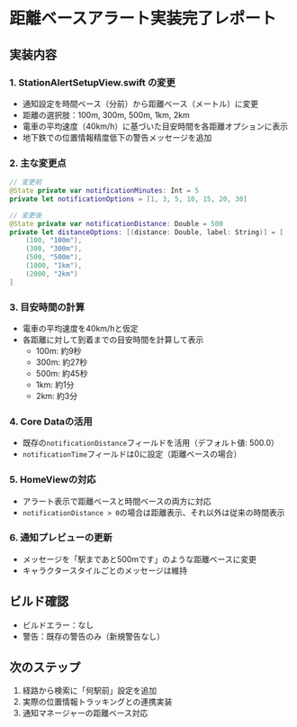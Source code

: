 # 距離ベースアラート実装完了レポート

## 実装内容

### 1. StationAlertSetupView.swift の変更
- 通知設定を時間ベース（分前）から距離ベース（メートル）に変更
- 距離の選択肢：100m, 300m, 500m, 1km, 2km
- 電車の平均速度（40km/h）に基づいた目安時間を各距離オプションに表示
- 地下鉄での位置情報精度低下の警告メッセージを追加

### 2. 主な変更点
```swift
// 変更前
@State private var notificationMinutes: Int = 5
private let notificationOptions = [1, 3, 5, 10, 15, 20, 30]

// 変更後
@State private var notificationDistance: Double = 500
private let distanceOptions: [(distance: Double, label: String)] = [
    (100, "100m"),
    (300, "300m"),
    (500, "500m"),
    (1000, "1km"),
    (2000, "2km")
]
```

### 3. 目安時間の計算
- 電車の平均速度を40km/hと仮定
- 各距離に対して到着までの目安時間を計算して表示
  - 100m: 約9秒
  - 300m: 約27秒
  - 500m: 約45秒
  - 1km: 約1分
  - 2km: 約3分

### 4. Core Dataの活用
- 既存の`notificationDistance`フィールドを活用（デフォルト値: 500.0）
- `notificationTime`フィールドは0に設定（距離ベースの場合）

### 5. HomeViewの対応
- アラート表示で距離ベースと時間ベースの両方に対応
- `notificationDistance > 0`の場合は距離表示、それ以外は従来の時間表示

### 6. 通知プレビューの更新
- メッセージを「駅まであと500mです」のような距離ベースに変更
- キャラクタースタイルごとのメッセージは維持

## ビルド確認
- ビルドエラー：なし
- 警告：既存の警告のみ（新規警告なし）

## 次のステップ
1. 経路から検索に「何駅前」設定を追加
2. 実際の位置情報トラッキングとの連携実装
3. 通知マネージャーの距離ベース対応